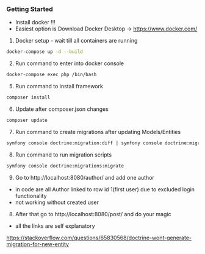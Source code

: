 ### Getting Started

- Install docker !!!
- Easiest option is Download Docker Desktop -> https://www.docker.com/ 

1. Docker setup - wait till all containers are running
```sh
docker-compose up -d --build
```

2. Run command to enter into docker console
```sh
docker-compose exec php /bin/bash
```

5. Run command to install framework
```sh
composer install
```

6. Update after composer.json changes
```sh
composer update
```

7. Run command to create migrations after updating Models/Entities
```sh
symfony console doctrine:migration:diff | symfony console doctrine:migrations:generate
```

8. Run command to run migration scripts 
```sh
symfony console doctrine:migrations:migrate
```

9. Go to http://localhost:8080/author/ and add one author
- in code are all Author linked to row id 1(first user) due to excluded login functionality
- not working without created user

8. After that go to http://localhost:8080/post/ and do your magic
- all the links are self explanatory

https://stackoverflow.com/questions/65830568/doctrine-wont-generate-migration-for-new-entity